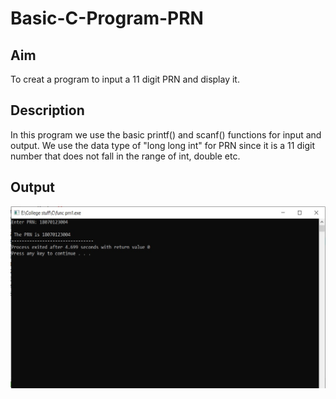 # Basic-C-Program-PRN
## Aim
To creat a program to input a 11 digit PRN and display it.
## Description
In this program we use the basic printf() and scanf() functions for input and output.  We use the data type of "long long int" for PRN since it is a 11 digit number that does not fall in the range of int, double etc. 
## Output
![alt text](https://github.com/aashnamidha/Basic-C-Program-PRN/blob/master/prn1.jpg "PRN")
